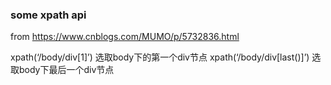 ### some xpath api

from https://www.cnblogs.com/MUMO/p/5732836.html

xpath(‘/body/div[1]’)
选取body下的第一个div节点
xpath(‘/body/div[last()]’)
选取body下最后一个div节点


